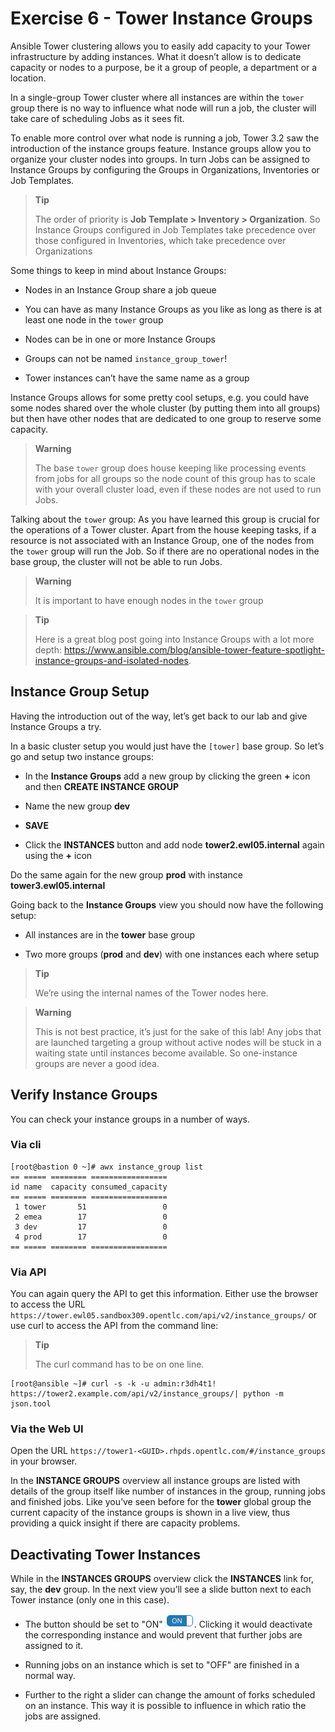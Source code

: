 # Exercise 6 - Tower Instance Groups

Ansible Tower clustering allows you to easily add capacity to your Tower
infrastructure by adding instances. What it doesn’t allow is to dedicate
capacity or nodes to a purpose, be it a group of people, a department or
a location.

In a single-group Tower cluster where all instances are within the
`tower` group there is no way to influence what node will run a job, the
cluster will take care of scheduling Jobs as it sees fit.

To enable more control over what node is running a job, Tower 3.2 saw
the introduction of the instance groups feature. Instance groups allow
you to organize your cluster nodes into groups. In turn Jobs can be
assigned to Instance Groups by configuring the Groups in Organizations,
Inventories or Job Templates.

> **Tip**
>
> The order of priority is **Job Template &gt; Inventory &gt;
> Organization**. So Instance Groups configured in Job Templates take
> precedence over those configured in Inventories, which take precedence
> over Organizations

Some things to keep in mind about Instance Groups:

  - Nodes in an Instance Group share a job queue

  - You can have as many Instance Groups as you like as long as there is
    at least one node in the `tower` group

  - Nodes can be in one or more Instance Groups

  - Groups can not be named `instance_group_tower`\!

  - Tower instances can’t have the same name as a group

Instance Groups allows for some pretty cool setups, e.g. you could have
some nodes shared over the whole cluster (by putting them into all
groups) but then have other nodes that are dedicated to one group to
reserve some capacity.

> **Warning**
>
> The base `tower` group does house keeping like processing events from
> jobs for all groups so the node count of this group has to scale with
> your overall cluster load, even if these nodes are not used to run
> Jobs.

Talking about the `tower` group: As you have learned this group is
crucial for the operations of a Tower cluster. Apart from the house
keeping tasks, if a resource is not associated with an Instance Group,
one of the nodes from the `tower` group will run the Job. So if there
are no operational nodes in the base group, the cluster will not be able
to run Jobs.

> **Warning**
>
> It is important to have enough nodes in the `tower` group

> **Tip**
>
> Here is a great blog post going into Instance Groups with a lot more
> depth:
> <https://www.ansible.com/blog/ansible-tower-feature-spotlight-instance-groups-and-isolated-nodes>.

## Instance Group Setup

Having the introduction out of the way, let’s get back to our lab and
give Instance Groups a try.

In a basic cluster setup you would just have the `[tower]` base group.
So let’s go and setup two instance groups:

  - In the **Instance Groups** add a new group by clicking the green
    **+** icon and then **CREATE INSTANCE GROUP**

  - Name the new group **dev**

  - **SAVE**

  - Click the **INSTANCES** button and add node
    **tower2.ewl05.internal** again using the **+** icon

Do the same again for the new group **prod** with instance
**tower3.ewl05.internal**

Going back to the **Instance Groups** view you should now have the
following setup:

  - All instances are in the **tower** base group

  - Two more groups (**prod** and **dev**) with one instances each where
    setup

> **Tip**
>
> We’re using the internal names of the Tower nodes here.

> **Warning**
>
> This is not best practice, it’s just for the sake of this lab\! Any
> jobs that are launched targeting a group without active nodes will be
> stuck in a waiting state until instances become available. So
> one-instance groups are never a good idea.

## Verify Instance Groups

You can check your instance groups in a number of ways.

### Via cli

    [root@bastion 0 ~]# awx instance_group list
    == ===== ======== =================
    id name  capacity consumed_capacity
    == ===== ======== =================
     1 tower       51                 0
     2 emea        17                 0
     3 dev         17                 0
     4 prod        17                 0
    == ===== ======== =================

### Via API

You can again query the API to get this information. Either use the
browser to access the URL
`https://tower.ewl05.sandbox309.opentlc.com/api/v2/instance_groups/` or
use curl to access the API from the command line:

> **Tip**
>
> The curl command has to be on one line.

    [root@ansible ~]# curl -s -k -u admin:r3dh4t1! https://tower2.example.com/api/v2/instance_groups/| python -m json.tool

### Via the Web UI

Open the URL
`https://tower1-<GUID>.rhpds.opentlc.com/#/instance_groups` in your
browser.

In the **INSTANCE GROUPS** overview all instance groups are listed with
details of the group itself like number of instances in the group,
running jobs and finished jobs. Like you’ve seen before for the
**tower** global group the current capacity of the instance groups is
shown in a live view, thus providing a quick insight if there are
capacity problems.

## Deactivating Tower Instances

While in the **INSTANCES GROUPS** overview click the **INSTANCES** link
for, say, the **dev** group. In the next view you’ll see a slide button
next to each Tower instance (only one in this case).

  - The button should be set to "ON" ![on/off](../../images/on_off.png).
    Clicking it would deactivate the corresponding instance and would
    prevent that further jobs are assigned to it.

  - Running jobs on an instance which is set to "OFF" are finished in a
    normal way.

  - Further to the right a slider can change the amount of forks
    scheduled on an instance. This way it is possible to influence in
    which ratio the jobs are assigned.
